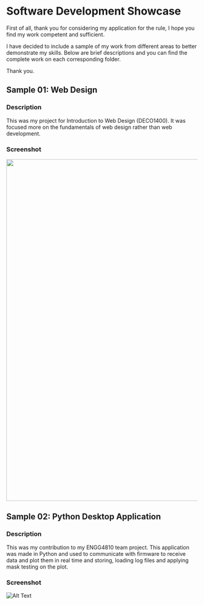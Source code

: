 # Software Development Showcase
First of all, thank you for considering my application for the rule, I hope you find my work competent and sufficient.

I have decided to include a sample of my work from different areas to better demonstrate my skills. Below are brief descriptions and you can find the complete work on each corresponding folder.

Thank you.

<!--------------------------------------------------------------------->
## Sample 01: Web Design
### __Description__

This was my project for Introduction to Web Design (DECO1400).
It was focused more on the fundamentals of web design rather than web development.

### __Screenshot__
<img src="/Introduction to Web Design - DECO1400/assets/img/deco1400.gif?raw=true" width="900px">

<!--------------------------------------------------------------------->

## Sample 02: Python Desktop Application
### __Description__

This was my contribution to my ENGG4810 team project. This application
was made in Python and used to communicate with firmware to receive data
and plot them in real time and storing, loading log files and applying
mask testing on the plot.

### __Screenshot__

![Alt Text](http://i.cubeupload.com/d13955.gif)